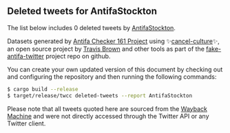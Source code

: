 ## Deleted tweets for AntifaStockton

The list below includes 0 deleted tweets by
[AntifaStockton](https://twitter.com/AntifaStockton).



Datasets generated by [Antifa Checker 161 Project](https://twitter.com/antifacheck161) using ✨[cancel-culture](https://github.com/travisbrown/cancel-culture)✨, an open source project by 
[Travis Brown](https://twitter.com/travisbrown) and other tools as part of the 
[fake-antifa-twitter](https://github.com/antifacheck161/fake-antifa-twitter) project repo on github.

You can create your own updated version of this document by checking out and configuring the
repository and then running the following commands:

```bash
$ cargo build --release
$ target/release/twcc deleted-tweets --report AntifaStockton
```

Please note that all tweets quoted here are sourced from the
[Wayback Machine](https://web.archive.org) and were not directly accessed through the Twitter API or
any Twitter client.

